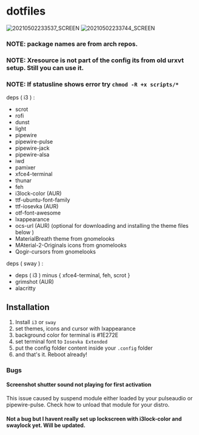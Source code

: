 # dotfiles
![20210502233537_SCREEN](https://user-images.githubusercontent.com/50569653/116823048-ca78db80-ab9f-11eb-933b-414d51ae602f.png)
![20210502233744_SCREEN](https://user-images.githubusercontent.com/50569653/116823049-cbaa0880-ab9f-11eb-8ffe-fe552be69fad.png)

### NOTE: package names are from arch repos.
### NOTE: Xresource is not part of the config its from old urxvt setup. Still you can use it.
### NOTE: If statusline shows error try `chmod -R +x scripts/*`

deps ( i3 ) :
  - scrot
  - rofi
  - dunst
  - light
  - pipewire
  - pipewire-pulse
  - pipewire-jack
  - pipewire-alsa
  - iwd
  - pamixer
  - xfce4-terminal
  - thunar
  - feh
  - i3lock-color (AUR)
  - ttf-ubuntu-font-family
  - ttf-iosevka (AUR)
  - otf-font-awesome
  - lxappearance
  - ocs-url (AUR) (optional for downloading and installing the theme files below )
  - MaterialBreath theme from gnomelooks
  - MAterial-2-Originals icons from gnomelooks
  - Qogir-cursors from gnomelooks

deps ( sway  ) :
  - deps ( i3 ) minus { xfce4-terminal, feh, scrot }
  - grimshot (AUR)
  - alacritty


## Installation
  1. Install `i3` or `sway`
  2. set themes, icons and cursor with lxappearance
  3. background color for terminal is #1E272E
  4. set terminal font to `Iosevka Extended`
  5. put the config folder content inside your `.config` folder
  6. and that's it. Reboot already!

### Bugs
#### Screenshot shutter sound not playing for first activation
  This issue caused by suspend module either loaded by your pulseaudio or pipewire-pulse. Check how to unload that module for your distro.

#### Not a bug but I havent really set up lockscreen with i3lock-color and swaylock yet. Will be updated.
